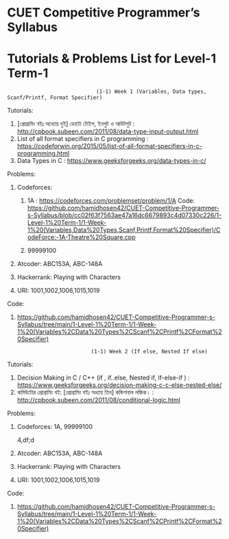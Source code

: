 # CUET Competitive Programmer’s Syllabus

# Tutorials & Problems List for Level-1 Term-1

                                 (1-1) Week 1 (Variables, Data types, Scanf/Printf, Format Specifier)
Tutorials:

   1. [প্রোগ্রামিং বইঃ অধ্যোয় দুই] ডোটো টোইপ, ইনপুট ও আউটপুট : http://cpbook.subeen.com/2011/08/data-type-input-output.html
   2. List of all format specifiers in C programming : https://codeforwin.org/2015/05/list-of-all-format-specifiers-in-c-programming.html
   3. Data Types in C : https://www.geeksforgeeks.org/data-types-in-c/

Problems:

   1. Codeforces:
   
      1. 1A : https://codeforces.com/problemset/problem/1/A
         Code: https://github.com/hamidhosen42/CUET-Competitive-Programmer-s-Syllabus/blob/cc02f63f7563ae47a16dc6679893c4d07330c226/1-Level-1%20Term-1/1-Week-1%20(Variables,Data%20Types,Scanf,Printf,Format%20Specifier)/CodeForce:-1A-Theatre%20Square.cpp
         
      3. 99999100
   3. Atcoder: ABC153A, ABC-148A
   4. Hackerrank: Playing with Characters
   5. URI: 1001,1002,1006,1015,1019

Code: 
   1. https://github.com/hamidhosen42/CUET-Competitive-Programmer-s-Syllabus/tree/main/1-Level-1%20Term-1/1-Week-1%20(Variables%2CData%20Types%2CScanf%2CPrintf%2CFormat%20Specifier)

                                  (1-1) Week 2 (If else, Nested If else)
Tutorials:

   1. Decision Making in C / C++ (if , if..else, Nested if, if-else-if ) : https://www.geeksforgeeks.org/decision-making-c-c-else-nested-else/
   2. কমিউটোর প্রোগ্রামিং বই: [প্রোগ্রামিং বইঃ অধ্যায় তিন] কন্ডিশনাল লজিক। : http://cpbook.subeen.com/2011/08/conditional-logic.html

Problems:

   1. Codeforces: 1A, 99999100
      
      4,df;d
      
   3. Atcoder: ABC153A, ABC-148A
   4. Hackerrank: Playing with Characters
   5. URI: 1001,1002,1006,1015,1019

Code: 
   1. https://github.com/hamidhosen42/CUET-Competitive-Programmer-s-Syllabus/tree/main/1-Level-1%20Term-1/1-Week-1%20(Variables%2CData%20Types%2CScanf%2CPrintf%2CFormat%20Specifier)

